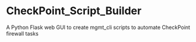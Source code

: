 # CheckPoint_Script_Builder
A Python Flask web GUI to create mgmt_cli scripts to automate CheckPoint firewall tasks
